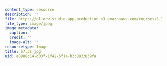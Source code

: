 ```yaml
---
content_type: resource
description: ''
file: https://ol-ocw-studio-app-production.s3.amazonaws.com/courses/1-74-land-water-food-and-climate-fall-2020/a8988c14d03f1f425f1ab3c8932839fa_S7.3s.jpg
file_type: image/jpeg
image_metadata:
  caption: ''
  credit: ''
  image-alt: ''
resourcetype: Image
title: S7.3s.jpg
uid: a8988c14-d03f-1f42-5f1a-b3c8932839fa
---
```

